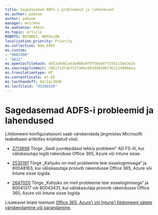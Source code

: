 ```yaml
---
title: Sagedasemad ADFS-i probleemid ja lahendused
ms.author: pebaum
author: pebaum
manager: mnirkhe
ms.audience: Admin
ms.topic: article
ROBOTS: NOINDEX, NOFOLLOW
localization_priority: Priority
ms.collection: Adm_O365
ms.custom:
- "9002490"
- "4832"
ms.openlocfilehash: 4453a9d62a63e980a9f9f56eb6ff2551c58e3e2b
ms.sourcegitcommit: c061f1dfa6f557a9ec083dd030b73b121d9864ea
ms.translationtype: HT
ms.contentlocale: et-EE
ms.lasthandoff: 04/14/2020
ms.locfileid: "43286536"
---
```

# <a name="common-issues-and-resolutions-for-adfs"></a>Sagedasemad ADFS-i probleemid ja lahendused

Liitdomeeni konfiguratsiooni saab värskendada järgmistes Microsofti teabebaasi artiklites kirjeldatud viisil.

- [2713898](https://support.microsoft.com/help/2713898)  Tõrge „Saidi juurdepääsul tekkis probleem“ AD FS-ilt, kui väliskasutaja logib rakenduse Office 365, Azure või Intune sisse.

- [2535191](https://support.microsoft.com/help/2535191) Tõrge „Kahjuks on meil probleeme teie sisselogimisega“ ja 80048163, kui väliskasutaja proovib rakendusse Office 365, Azure või Intune sisse logida.

- [2647020](https://support.microsoft.com/help/2647020) Tõrge „Kahjuks on meil probleeme teie sisselogimisega“ ja 80041317 või 80043431, kui väliskasutaja proovib rakendusse Office 365, Azure või Intune sisse logida.

Lisateavet leiate teemast [Office 365, Azure’i või Intune’i liitdomeeni sätete värskendamine või parandamine](https://docs.microsoft.com/et-EE/office365/troubleshoot/active-directory/update-federated-domain-office-365).
